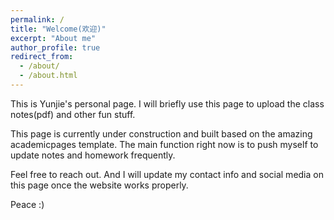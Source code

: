 ```yaml
---
permalink: /
title: "Welcome(欢迎)"
excerpt: "About me"
author_profile: true
redirect_from: 
  - /about/
  - /about.html
---
```


This is Yunjie's personal page. I will briefly use this page to upload the class notes(pdf) and other fun stuff. 

This page is currently under construction and built based on the amazing academicpages template. The main function right now is to push myself to update notes and homework frequently.

Feel free to reach out. And I will update my contact info and social media on this page once the website works properly.

Peace :)